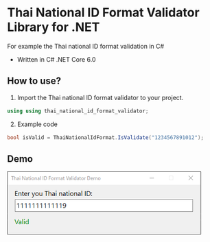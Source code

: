 # Thai National ID Format Validator Library for .NET
For example the Thai national ID format validation in C#
- Written in C# .NET Core 6.0

## How to use?
1. Import the Thai national ID format validator to your project.
```C#
using using thai_national_id_format_validator;
```
2. Example code
```C#
bool isValid = ThaiNationalIdFormat.IsValidate("1234567891012");
```

## Demo
![Screenshot](https://github.com/Dhanabhon/thai-national-id-format-validator/blob/main/ss.png)
